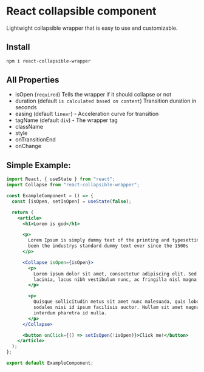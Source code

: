 # React collapsible component

Lightwight collapsible wrapper that is easy to use and customizable.

## Install

```bash
npm i react-collapsible-wrapper
```

## All Properties

- isOpen (`required`) Tells the wrapper if it should collapse or not
- duration (default `is calculated based on content`) Transition duration in seconds
- easing (default `linear`) - Acceleration curve for transition
- tagName (default `div`) - The wrapper tag
- className
- style
- onTransitionEnd
- onChange

## Simple Example:

```jsx
import React, { useState } from "react";
import Collapse from "react-collapsible-wrapper";

const ExampleComponent = () => {
  const [isOpen, setIsOpen] = useState(false);

  return (
    <article>
      <h1>Lorem is god</h1>

      <p>
        Lorem Ipsum is simply dummy text of the printing and typesetting industry. Lorem Ipsum has
        been the industrys standard dummy text ever since the 1500s
      </p>

      <Collapse isOpen={isOpen}>
        <p>
          Lorem ipsum dolor sit amet, consectetur adipiscing elit. Sed egestas, mi vel ultrices
          lacinia, lacus nibh vestibulum nunc, ac fringilla nisl magna tempor mi.
        </p>

        <p>
          Quisque sollicitudin metus sit amet nunc malesuada, quis lobortis velit fermentum. Mauris
          sodales nisi id ipsum facilisis auctor. Nullam sit amet magna non lectus elementum
          interdum pharetra id nulla.
        </p>
      </Collapse>

      <button onClick={() => setIsOpen(!isOpen)}>Click me!</button>
    </article>
  );
};

export default ExampleComponent;
```
